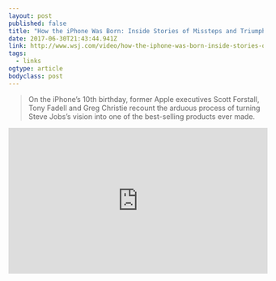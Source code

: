 ```yaml
---
layout: post 
published: false 
title: "How the iPhone Was Born: Inside Stories of Missteps and Triumphs" 
date: 2017-06-30T21:43:44.941Z 
link: http://www.wsj.com/video/how-the-iphone-was-born-inside-stories-of-missteps-and-triumphs/302CFE23-392D-4020-B1BD-B4B9CEF7D9A8.html 
tags:
  - links
ogtype: article 
bodyclass: post 
---
```


> On the iPhone’s 10th birthday, former Apple executives Scott Forstall, Tony Fadell and Greg Christie recount the arduous process of turning Steve Jobs’s vision into one of the best-selling products ever made.

<iframe allowfullscreen="true" webkitallowfullscreen="true" mozallowfullscreen="true" frameborder="0" scrolling="no" marginheight="0" marginwidth="0" width="512" height="288" src="https://video-api.wsj.com/api-video/player/v3/iframe.html?guid=302CFE23-392D-4020-B1BD-B4B9CEF7D9A8&shareDomain=null"></iframe>